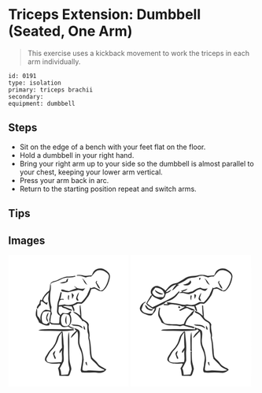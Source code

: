 # Triceps Extension: Dumbbell (Seated, One Arm)
> This exercise uses a kickback movement to work the triceps in each arm individually.

``` 
id: 0191 
type: isolation 
primary: triceps brachii 
secondary:  
equipment: dumbbell 
``` 

## Steps

 - Sit on the edge of a bench with your feet flat on the floor.
 - Hold a dumbbell in your right hand.
 - Bring your right arm up to your side so the dumbbell is almost parallel to your chest, keeping your lower arm vertical.
 - Press your arm back in arc.
 - Return to the starting position repeat and switch arms.

## Tips


## Images

<svg width="184pt" height="200pt" viewBox="0 0 184 200" xmlns="http://www.w3.org/2000/svg">
  <g fill="#FFF">
    <path d="M0 0h184v200H0V0m130.98 23.97c-1.64 1.99-2.47 4.5-3.64 6.76-3.35.04-6.65.77-9.99.79-4.04-.97-8.11-1.91-12.27-1.09-.21.29-.62.89-.83 1.19 4.91-.98 9.4 1.07 13.97 2.44a18.23 18.23 0 0 1 8.29-1.34c3.08-2.94 5.24-6.94 8.98-9.09 4.26-1.36 9.19-.64 12.83 2.01 2.87 1.75 5.99 4.56 5.08 8.32-1.51 6.47-3.68 13.19-8.37 18.1-1.27 1.67-3.54 1.48-5.36 2.03l.08-1.25c-3.05-1.05-5.62-3.09-8.69-4.08-1.72.55-3.44 1.09-5.15 1.68l-.68-1.45c-1.35 4.23-3.54 8.1-5.13 12.23-2.44 3.8-5.24 7.42-8.56 10.49-2.25-.19-4.51-.29-6.76-.33-5.43 3.92-12.4 5.81-18.92 3.57-3 .47-6.01.88-8.99 1.45.12-2.64.72-5.27 2.12-7.53 1.53-1.07 3.51-2.03 5.08-.47.13-.64.25-1.27.37-1.91-1.66.03-3.32.11-4.97.23.7-2.6 1.34-5.23 1.65-7.92.75-.92.07-2.66-1.14-2.48-1.27 4.23-2.1 8.59-3.59 12.76-2.01 5.05-1.43 10.57-2.01 15.87-.4 3.25 1.88 5.81 4.58 7.21-1.43 3.8-.46 7.95-1.6 11.8-4.43-.35-9.32.75-13.19-2 .25-3.04.45-6.1.99-9.1.35-1.71 2.04-3.31 1.08-5.1-1.31-2.83-.75-5.93-.24-8.87-2.5-6.98-2.32-14.58-1.86-21.88.9-4.41 1.12-8.9.49-13.36 1.41-.87 2.66-2.14 4.34-2.45 5.14-.99 9.77-3.56 14.5-5.71 6.2-2.29 13.14-.35 19.24-3.03-.17-.26-.51-.78-.69-1.04-4.25.83-8.58 1.06-12.9 1.28-5.05.87-9.62 3.28-14.26 5.33-3.36 1.54-7.77 1.34-10.12 4.61-1.61 3.56-.71 7.71-2.3 11.32-4.96 3.8-9.45 8.84-11.22 14.94-.57-.31-1.72-.92-2.29-1.22-.61 2-1.13 4.04-1.54 6.09-1.66 1.7-2.95 3.69-3.94 5.84.45.76.9 1.53 1.36 2.29.95-2.43 2.51-4.56 4.74-5.95.31-1.84-1.19-5.35 1.47-5.83 2.91 1.46 4.94 4.37 8.11 5.46.33-1.39.64-2.78.95-4.17-.61.29-1.85.87-2.46 1.16-1.81-1.41-4.89-2.76-3.93-5.59 1.62-4.04 5.17-7.02 8.08-10.17.19 4.13-1.4 8.2-.5 12.31.88 5.08 1.46 10.23 2.96 15.19-2.29-.52-4.61-.89-6.92-1.27-6.92 1.86-9.51 10.3-7.79 16.63-1.12-2.36-2.38-4.69-4.42-6.4-2.04-3.95.11-8.63-1.96-12.5-.44 4.19-2.14 8.59-.53 12.73 1.44 3.01 3.48 5.75 4.44 8.98 4.78 2.27 9.77 5.71 15.33 4.18.4-1.12.8-2.24 1.24-3.35.49.49 1.48 1.48 1.97 1.98 4.45.38 8.94.74 13.4.59 1.04 1.02 2 2.13 3.18 2.99 3.02 1.18 6.27.17 9.33-.24 2.88 1.67 6.18 4.47 9.66 2.72-3.09-.79-5.9-2.29-8.68-3.8 5.2-4.3 4.45-12.56 1.6-17.96.56-1.14 2.22-2.07 1.77-3.49-1.77-1.38-3.1 1.54-4.56 2.16-2.8.2-5.62.36-8.38-.26-1.15 1.04-2.3 2.08-3.45 3.11-1.02-1.65-2.57-3.13-2.89-5.12-.04-2.54.44-5.06.55-7.6 1.4-.11 2.8-.25 4.2-.38 1.21 2.87 4.76 2.23 7 3.74 2.73 1.15 5.62 3.15 8.68 2.39l.86-.43c-4.37-2.77-9.61-4.1-14.48-5.87 4.32-1.42 8.79.3 13.21.11 1.37 2.56 2.16 5.38 3.43 8 2.48-2.75-.45-6.07-1.18-8.97 2.36-1.01 4.67-2.15 7.03-3.19 1.94-.43 3.91.32 5.88.2 4.07-2.31 6.46-6.37 9.24-9.95 3.14-3.34 3.95-8.01 5.46-12.18 2.66-.54 5.65-1.3 8.06.46 2.92 1.58 6.73 3.8 9.99 2.09 6.26-5.29 9.59-13.44 10.62-21.43.41-5.43-4.51-8.98-8.76-11.24-4.88-2.78-11.36-1.49-15.38 2.23M88.29 39.92c-3.2.81-6.56 1.13-9.58 2.55 4.05 1.26 8.29-.18 11.82-2.2.05-1.66.49-3.25.9-4.84-1.86.88-2.96 2.44-3.14 4.49m24.23-4.5c.65.93 1.34 1.83 2.06 2.72.85 3.27 3.04 5.74 6.03 7.26-2.45-3.48-4.14-7.88-8.09-9.98m21.9 3.73c-.43.96-.85 1.93-1.27 2.9 2.49 2.97 2.81 8.13 7.05 9.21-1.22-3.51-3.5-6.47-5.6-9.48.32-.76.63-1.52.95-2.27l-1.13-.36m-34.25 8.03c1.19 1.19 2.5 2.25 3.82 3.3-3.8 1.26-7.46 2.89-11.24 4.22-2.86-.21-5.71-.66-8.31-1.93-1.37-.44-4.19-1.04-3.62 1.32.25.25.75.73 1 .98 3.75.37 7.54 2.24 11.3.95 3.89-1.06 7.91-1.51 11.8-2.6 2.9-.82 5.78.38 8.54 1.17 1.62-1.11 2.82-2.67 3.91-4.28-3.82 1.86-7.99.9-11.91-.05-1.83-.93-3.27-2.53-5.29-3.08m3.43 18.01c-.51 1.92 1.66 5.38 3.67 3.9-.53-1.44-1.23-2.81-1.88-4.19.98-2.67 2-5.36 2.33-8.2-2.23 2.29-3 5.58-4.12 8.49m-6.89-7.71c.18 3.06.44 6.12.7 9.18 1.13-1.78 1.9-3.75 2.63-5.71-.96-1.29-2.02-2.52-3.33-3.47m-5.1 3.32c-.67 2.64-1.3 5.65.85 7.8-.05-2.23 0-4.47.56-6.64-.35-.29-1.06-.87-1.41-1.16m17.4 17.09c.07 4.73.24 9.49 1.01 14.17-3.41-2.67-7.01-5.48-11.45-6.07 2.46 2.34 5.54 3.88 8.04 6.18 2.17 2.41 4.02 5.09 6.33 7.38l-.95.72h2.81c2.04 1.71 5.17 2.85 5.59 5.83.59 4.32-.39 8.86 1.25 13.03 1.16 2.82-.09 5.91.87 8.76 2.44 9.76.81 20.11 3.72 29.76 3.25 3.79 7.32 6.81 10.43 10.75 2.64 3.33 7.07 4.04 10.31 6.56-8.98 2.91-18.5-.71-27.65.83-2.04.03-5.49.85-6.22-1.79.2-5.02 1.5-9.95 1.94-14.95-.51-7.11-1.98-14.24-5.15-20.67-2.96-6.9-.21-14.29-.93-21.42-.55-3.67-4.66-4.75-7.6-5.76-.6 1.84 1.46 2.58 2.49 3.65-3.19 3.37-7.7 6.35-8.35 11.31 3.46-3.24 6.59-6.81 9.79-10.3 2.77 7.12-.36 15.05 2.26 22.22 1.1 4.48 4.02 8.32 4.61 12.94 1.87 7.95-.89 16-1.72 23.9.43 1.36.76 3.7 2.66 3.55 7.57.88 15.21-.56 22.8.41 5.05.84 10.89-.56 13.75-5.12-3.32-1.78-6.7-3.49-9.84-5.58-2.69-1.72-3.94-4.85-6.28-6.95-2.36-2.49-6.05-4.34-6.34-8.17-1.29-9.22-.93-18.7-3.6-27.7 1.88-6.49-2.36-12.97-.62-19.49-1.42-6.31-9.74-6.09-11.58-11.99.22-6.08-.62-12.24-1.47-18.26-.23.57-.68 1.7-.91 2.27m4.24 23.36c.31.31.31.31 0 0m-17.46 3.84c3.64 3.95 9.53 1.75 13.89 4.17 1.35.72 2.7 1.46 4.09 2.12-3.19-7.08-11.92-4.57-17.98-6.29m19.1 2.21c.28 2.23-.71 5.59 2.34 6.25.17-2.39-.61-4.59-2.34-6.25m-68.95 7.34c6.03.76 12.11.38 18.16.45 12.15.39 24.43.86 36.47-.99-.5-.56-1-1.11-1.5-1.66-14.33.58-28.76-.43-43.12.23-3.4.21-7.04-.01-10.01 1.97m29.38 8.83c-2.13 4.56-2.54 9.91-5.84 13.91-2.42 4.48-6.89 7.38-9.18 11.95-1.75 3.36-5.01 6.44-4.3 10.57 3.88 5.98 11.71 4.93 17.85 5.32 1.87.08 4.13-1.22 5.6.48-.95 2.26-2.22 4.38-3.5 6.47 1.3 3.58 1.56 7.38 2.04 11.13 3.61.45 7.25.06 10.87.37 1.46.07 3.59.33 4.38-1.26 1.38-2.99 2.3-6.2 3.07-9.4-.66-5.06-2.97-9.83-2.93-15-.81-13.73.34-27.53-.84-41.23-.66 1.99-1.17 4.04-1.2 6.15-.76 13 .51 26.02.2 39.03-.26 4.12 1.75 7.97 1.8 12.06-.58 2.55-1.49 5-2.36 7.45-3.4.17-6.79.46-10.2.51-.29-3.28-.38-6.68-2.06-9.62 2.1-3.64 3.9-7.46 5.83-11.19.15-3.04.07-6.08-.1-9.11-.48-5.66 1.04-11.33-.03-16.95-.24-6.33-1.01-12.62-1.62-18.9-.29-.06-.89-.18-1.19-.24-2.6 2.01-4.5 4.78-6.29 7.5m42.4 39.47c.37 1.99.82 4.09 2.72 5.18-.25-1.94-.65-3.85-.98-5.77-.43.15-1.3.44-1.74.59z"/>
    <path d="M53.99 86.16c3.53-.64 7.24-1.2 10.59.5-.34 3.42-.86 6.83-1.76 10.16-.7 2.39.98 4.99-.66 7.19l-.35-1.95c-.71.74-2.12 2.21-2.83 2.94-2.57-.42-6.19-.68-7.16-3.62-1.27-5.1-1.49-11 2.17-15.22m7.28 15.59c-.53-2.08-1.47-4.03-2-6.11.02-2.87 2.4-5.28 1.9-8.23-3.43 3.87-5.38 11.3.1 14.34zM83.31 90.11c2.47-1.79 5.7-.13 8.37.37 2 1.36 2.43 4.23 2.75 6.49-.1 3.78.41 9.04-3.93 10.71-3.09 1.07-8.15.61-9.14-3.18-1.42-4.65-1.62-10.63 1.95-14.39m6.07 15.23c-1.21-4.5-.55-9.12-.56-13.7-1.82 4.3-3.62 10.17.56 13.7zM81.64 117.36c-.3 7.79-.24 15.59.38 23.36-1.41 2.7-5 5.17-3.55 8.54 1.18-1.54 2.31-3.13 3.51-4.66-1.08 6.02 1.34 12.34-.91 18.15-7.17-.13-14.62 2.16-21.55-.62-1.23-1.68-1.91-3.99-.76-5.89 2.02-3.16 3.52-6.65 5.68-9.73 5.94-5.68 10.45-13.03 12.3-21.09.78-3.12 3.21-5.43 4.9-8.06M68.4 150.85c.68 2.34 1.56 4.63 2.47 6.89.47-.16 1.41-.47 1.88-.62-.77-2-1.55-4.01-2.62-5.87.62-1.88 1.26-3.74 1.73-5.66-1.73 1.18-4.05 2.82-3.46 5.26z"/>
  </g>
  <g fill="#333">
    <path d="M130.98 23.97c4.02-3.72 10.5-5.01 15.38-2.23 4.25 2.26 9.17 5.81 8.76 11.24-1.03 7.99-4.36 16.14-10.62 21.43-3.26 1.71-7.07-.51-9.99-2.09-2.41-1.76-5.4-1-8.06-.46-1.51 4.17-2.32 8.84-5.46 12.18-2.78 3.58-5.17 7.64-9.24 9.95-1.97.12-3.94-.63-5.88-.2-2.36 1.04-4.67 2.18-7.03 3.19.73 2.9 3.66 6.22 1.18 8.97-1.27-2.62-2.06-5.44-3.43-8-4.42.19-8.89-1.53-13.21-.11 4.87 1.77 10.11 3.1 14.48 5.87l-.86.43c-3.06.76-5.95-1.24-8.68-2.39-2.24-1.51-5.79-.87-7-3.74-1.4.13-2.8.27-4.2.38-.11 2.54-.59 5.06-.55 7.6.32 1.99 1.87 3.47 2.89 5.12 1.15-1.03 2.3-2.07 3.45-3.11 2.76.62 5.58.46 8.38.26 1.46-.62 2.79-3.54 4.56-2.16.45 1.42-1.21 2.35-1.77 3.49 2.85 5.4 3.6 13.66-1.6 17.96 2.78 1.51 5.59 3.01 8.68 3.8-3.48 1.75-6.78-1.05-9.66-2.72-3.06.41-6.31 1.42-9.33.24-1.18-.86-2.14-1.97-3.18-2.99-4.46.15-8.95-.21-13.4-.59-.49-.5-1.48-1.49-1.97-1.98-.44 1.11-.84 2.23-1.24 3.35-5.56 1.53-10.55-1.91-15.33-4.18-.96-3.23-3-5.97-4.44-8.98-1.61-4.14.09-8.54.53-12.73 2.07 3.87-.08 8.55 1.96 12.5 2.04 1.71 3.3 4.04 4.42 6.4-1.72-6.33.87-14.77 7.79-16.63 2.31.38 4.63.75 6.92 1.27-1.5-4.96-2.08-10.11-2.96-15.19-.9-4.11.69-8.18.5-12.31-2.91 3.15-6.46 6.13-8.08 10.17-.96 2.83 2.12 4.18 3.93 5.59.61-.29 1.85-.87 2.46-1.16-.31 1.39-.62 2.78-.95 4.17-3.17-1.09-5.2-4-8.11-5.46-2.66.48-1.16 3.99-1.47 5.83-2.23 1.39-3.79 3.52-4.74 5.95-.46-.76-.91-1.53-1.36-2.29.99-2.15 2.28-4.14 3.94-5.84.41-2.05.93-4.09 1.54-6.09.57.3 1.72.91 2.29 1.22 1.77-6.1 6.26-11.14 11.22-14.94 1.59-3.61.69-7.76 2.3-11.32 2.35-3.27 6.76-3.07 10.12-4.61 4.64-2.05 9.21-4.46 14.26-5.33 4.32-.22 8.65-.45 12.9-1.28.18.26.52.78.69 1.04-6.1 2.68-13.04.74-19.24 3.03-4.73 2.15-9.36 4.72-14.5 5.71-1.68.31-2.93 1.58-4.34 2.45.63 4.46.41 8.95-.49 13.36-.46 7.3-.64 14.9 1.86 21.88-.51 2.94-1.07 6.04.24 8.87.96 1.79-.73 3.39-1.08 5.1-.54 3-.74 6.06-.99 9.1 3.87 2.75 8.76 1.65 13.19 2 1.14-3.85.17-8 1.6-11.8-2.7-1.4-4.98-3.96-4.58-7.21.58-5.3 0-10.82 2.01-15.87 1.49-4.17 2.32-8.53 3.59-12.76 1.21-.18 1.89 1.56 1.14 2.48-.31 2.69-.95 5.32-1.65 7.92 1.65-.12 3.31-.2 4.97-.23-.12.64-.24 1.27-.37 1.91-1.57-1.56-3.55-.6-5.08.47-1.4 2.26-2 4.89-2.12 7.53 2.98-.57 5.99-.98 8.99-1.45 6.52 2.24 13.49.35 18.92-3.57 2.25.04 4.51.14 6.76.33 3.32-3.07 6.12-6.69 8.56-10.49 1.59-4.13 3.78-8 5.13-12.23l.68 1.45c1.71-.59 3.43-1.13 5.15-1.68 3.07.99 5.64 3.03 8.69 4.08l-.08 1.25c1.82-.55 4.09-.36 5.36-2.03 4.69-4.91 6.86-11.63 8.37-18.1.91-3.76-2.21-6.57-5.08-8.32-3.64-2.65-8.57-3.37-12.83-2.01-3.74 2.15-5.9 6.15-8.98 9.09-2.84-.21-5.66.26-8.29 1.34-4.57-1.37-9.06-3.42-13.97-2.44.21-.3.62-.9.83-1.19 4.16-.82 8.23.12 12.27 1.09 3.34-.02 6.64-.75 9.99-.79 1.17-2.26 2-4.77 3.64-6.76M53.99 86.16c-3.66 4.22-3.44 10.12-2.17 15.22.97 2.94 4.59 3.2 7.16 3.62.71-.73 2.12-2.2 2.83-2.94l.35 1.95c1.64-2.2-.04-4.8.66-7.19.9-3.33 1.42-6.74 1.76-10.16-3.35-1.7-7.06-1.14-10.59-.5m29.32 3.95c-3.57 3.76-3.37 9.74-1.95 14.39.99 3.79 6.05 4.25 9.14 3.18 4.34-1.67 3.83-6.93 3.93-10.71-.32-2.26-.75-5.13-2.75-6.49-2.67-.5-5.9-2.16-8.37-.37z"/>
    <path d="M88.29 39.92c.18-2.05 1.28-3.61 3.14-4.49-.41 1.59-.85 3.18-.9 4.84-3.53 2.02-7.77 3.46-11.82 2.2 3.02-1.42 6.38-1.74 9.58-2.55zM112.52 35.42c3.95 2.1 5.64 6.5 8.09 9.98-2.99-1.52-5.18-3.99-6.03-7.26-.72-.89-1.41-1.79-2.06-2.72zM134.42 39.15l1.13.36c-.32.75-.63 1.51-.95 2.27 2.1 3.01 4.38 5.97 5.6 9.48-4.24-1.08-4.56-6.24-7.05-9.21.42-.97.84-1.94 1.27-2.9zM100.17 47.18c2.02.55 3.46 2.15 5.29 3.08 3.92.95 8.09 1.91 11.91.05-1.09 1.61-2.29 3.17-3.91 4.28-2.76-.79-5.64-1.99-8.54-1.17-3.89 1.09-7.91 1.54-11.8 2.6-3.76 1.29-7.55-.58-11.3-.95-.25-.25-.75-.73-1-.98-.57-2.36 2.25-1.76 3.62-1.32 2.6 1.27 5.45 1.72 8.31 1.93 3.78-1.33 7.44-2.96 11.24-4.22-1.32-1.05-2.63-2.11-3.82-3.3zM103.6 65.19c1.12-2.91 1.89-6.2 4.12-8.49-.33 2.84-1.35 5.53-2.33 8.2.65 1.38 1.35 2.75 1.88 4.19-2.01 1.48-4.18-1.98-3.67-3.9zM96.71 57.48c1.31.95 2.37 2.18 3.33 3.47-.73 1.96-1.5 3.93-2.63 5.71-.26-3.06-.52-6.12-.7-9.18zM91.61 60.8c.35.29 1.06.87 1.41 1.16-.56 2.17-.61 4.41-.56 6.64-2.15-2.15-1.52-5.16-.85-7.8zM109.01 77.89c.23-.57.68-1.7.91-2.27.85 6.02 1.69 12.18 1.47 18.26 1.84 5.9 10.16 5.68 11.58 11.99-1.74 6.52 2.5 13 .62 19.49 2.67 9 2.31 18.48 3.6 27.7.29 3.83 3.98 5.68 6.34 8.17 2.34 2.1 3.59 5.23 6.28 6.95 3.14 2.09 6.52 3.8 9.84 5.58-2.86 4.56-8.7 5.96-13.75 5.12-7.59-.97-15.23.47-22.8-.41-1.9.15-2.23-2.19-2.66-3.55.83-7.9 3.59-15.95 1.72-23.9-.59-4.62-3.51-8.46-4.61-12.94-2.62-7.17.51-15.1-2.26-22.22-3.2 3.49-6.33 7.06-9.79 10.3.65-4.96 5.16-7.94 8.35-11.31-1.03-1.07-3.09-1.81-2.49-3.65 2.94 1.01 7.05 2.09 7.6 5.76.72 7.13-2.03 14.52.93 21.42 3.17 6.43 4.64 13.56 5.15 20.67-.44 5-1.74 9.93-1.94 14.95.73 2.64 4.18 1.82 6.22 1.79 9.15-1.54 18.67 2.08 27.65-.83-3.24-2.52-7.67-3.23-10.31-6.56-3.11-3.94-7.18-6.96-10.43-10.75-2.91-9.65-1.28-20-3.72-29.76-.96-2.85.29-5.94-.87-8.76-1.64-4.17-.66-8.71-1.25-13.03-.42-2.98-3.55-4.12-5.59-5.83h-2.81l.95-.72c-2.31-2.29-4.16-4.97-6.33-7.38-2.5-2.3-5.58-3.84-8.04-6.18 4.44.59 8.04 3.4 11.45 6.07-.77-4.68-.94-9.44-1.01-14.17zM61.27 101.75c-5.48-3.04-3.53-10.47-.1-14.34.5 2.95-1.88 5.36-1.9 8.23.53 2.08 1.47 4.03 2 6.11zM89.38 105.34c-4.18-3.53-2.38-9.4-.56-13.7.01 4.58-.65 9.2.56 13.7zM113.25 101.25c.31.31.31.31 0 0z"/>
    <path d="M95.79 105.09c6.06 1.72 14.79-.79 17.98 6.29-1.39-.66-2.74-1.4-4.09-2.12-4.36-2.42-10.25-.22-13.89-4.17zM114.89 107.3c1.73 1.66 2.51 3.86 2.34 6.25-3.05-.66-2.06-4.02-2.34-6.25zM45.94 114.64c2.97-1.98 6.61-1.76 10.01-1.97 14.36-.66 28.79.35 43.12-.23.5.55 1 1.1 1.5 1.66-12.04 1.85-24.32 1.38-36.47.99-6.05-.07-12.13.31-18.16-.45zM75.32 123.47c1.79-2.72 3.69-5.49 6.29-7.5.3.06.9.18 1.19.24.61 6.28 1.38 12.57 1.62 18.9 1.07 5.62-.45 11.29.03 16.95.17 3.03.25 6.07.1 9.11-1.93 3.73-3.73 7.55-5.83 11.19 1.68 2.94 1.77 6.34 2.06 9.62 3.41-.05 6.8-.34 10.2-.51.87-2.45 1.78-4.9 2.36-7.45-.05-4.09-2.06-7.94-1.8-12.06.31-13.01-.96-26.03-.2-39.03.03-2.11.54-4.16 1.2-6.15 1.18 13.7.03 27.5.84 41.23-.04 5.17 2.27 9.94 2.93 15-.77 3.2-1.69 6.41-3.07 9.4-.79 1.59-2.92 1.33-4.38 1.26-3.62-.31-7.26.08-10.87-.37-.48-3.75-.74-7.55-2.04-11.13 1.28-2.09 2.55-4.21 3.5-6.47-1.47-1.7-3.73-.4-5.6-.48-6.14-.39-13.97.66-17.85-5.32-.71-4.13 2.55-7.21 4.3-10.57 2.29-4.57 6.76-7.47 9.18-11.95 3.3-4 3.71-9.35 5.84-13.91m6.32-6.11c-1.69 2.63-4.12 4.94-4.9 8.06-1.85 8.06-6.36 15.41-12.3 21.09-2.16 3.08-3.66 6.57-5.68 9.73-1.15 1.9-.47 4.21.76 5.89 6.93 2.78 14.38.49 21.55.62 2.25-5.81-.17-12.13.91-18.15-1.2 1.53-2.33 3.12-3.51 4.66-1.45-3.37 2.14-5.84 3.55-8.54-.62-7.77-.68-15.57-.38-23.36z"/>
    <path d="M68.4 150.85c-.59-2.44 1.73-4.08 3.46-5.26-.47 1.92-1.11 3.78-1.73 5.66 1.07 1.86 1.85 3.87 2.62 5.87-.47.15-1.41.46-1.88.62-.91-2.26-1.79-4.55-2.47-6.89zM117.72 162.94c.44-.15 1.31-.44 1.74-.59.33 1.92.73 3.83.98 5.77-1.9-1.09-2.35-3.19-2.72-5.18z"/>
  </g>
</svg>

<svg width="184pt" height="200pt" viewBox="0 0 184 200" xmlns="http://www.w3.org/2000/svg">
  <g fill="#FFF">
    <path d="M0 0h184v200H0V0m130.98 23.96c-1.65 1.99-2.47 4.5-3.63 6.77-3.32.11-6.61.52-9.9.93-4.51-1.43-9.31-2.12-13.99-1.08-6.65 1.9-14.27.3-20.27 4.38-3.56 2.72-7.58 4.69-11.5 6.81-2.65 1.31-5.83.9-8.39 2.45-4.36 2.13-7.05 6.31-10.24 9.78-3.15-3.14-7.09-5.37-11.25-6.87-6.79-2.06-13.96 6.4-10.29 12.65l.85-.19-1.23 2.34-.57-.4c-2.04 4.27-5.18 7.96-6.81 12.42 2.48 3.51 6.61 5.36 10.04 7.81l3.18-.6c-1.15 2.65-2.33 5.3-3.88 7.74-2.9.52-5.85.44-8.7-.33a10.35 10.35 0 0 1-7.92-5.56c.54-3.3 2.04-6.34 3.33-9.39 1.32-.82 2.63-1.68 3.81-2.7-5 .7-8.79 5.19-9.72 9.97.03 4.86 4.68 8.04 8.95 9.18 3.32 1.26 8.13 3.33 10.8-.16 2.24-2.87 5.67-5.8 4.93-9.85 4.61-3.5 10.91-4.18 14.81-8.62 4.42-1.76 9.14-3.11 12.93-6.11 2.91-2.08 5.04-5.04 7.16-7.88 2.2.33 4.41.08 6.61.19 2.96.51 5.8 1.98 8.84 1.79 2.36-.7 4.8-1.28 7.03-2.34 3.25-2.25 6.33-5.27 10.6-5.12 1.99 1.19 4.18 2.06 6.48 2.45 2.2-.27 3.1-2.55 4.35-4.06-3.58 1.54-7.7 1.47-10.98-.79-4.52.55-8.52 2.9-12.06 5.63-2.15.45-4.23 1.16-6.36 1.65-2.76.04-5.49-.49-8.22-.78.04-.3.12-.91.17-1.21 2.64-.45 5.25-1.42 6.83-3.73-3.45 1.21-6.93 2.29-10.44 3.31l2.76.7c-1.62.78-3.3 1.44-4.98 2.09.01-.71.04-2.13.05-2.83-2.45 2.73-5.09 5.29-7.69 7.88-3.02 2.2-6.38 3.89-9.68 5.62-8.02 3.54-15.56 8.06-23.66 11.42-2.67-1.82-5.33-3.68-7.87-5.69 1.76-4.55 5.81-7.66 7.45-12.33 3.45 3.71 8.55 5.2 13.2 6.87 2.29-1.29 5.15-2.34 6.14-5.03 1.06-1.53.7-3.85 2.05-5.1 3.46-.26 6.18-2.65 7.91-5.5-2.44.99-4.4 3-6.98 3.64-.32-.13-.97-.4-1.3-.53 4.49-4.67 9.29-9.42 15.84-10.93-2.46 2.85-4.79 5.84-6.56 9.17 4.48-1.93 6.66-6.72 11.01-8.87-1.06-.12-2.11-.25-3.16-.37 4.89-2.09 9.9-4.08 14.19-7.29 4.57-3.52 10.7-2.33 15.89-4.1 3.19-1.03 6.6-2.53 10-1.54 2.4.77 4.75 1.69 7.19 2.35 2.68-1.06 5.54-1.55 8.42-1.36 2.87-2.86 5.06-6.47 8.42-8.81 5.29-2.27 11.52-.3 15.65 3.45 2.45 1.63 3.44 4.79 2.6 7.58-1.65 6.11-3.69 12.48-8.19 17.13-1.28 1.65-3.55 1.49-5.37 2.05.04-.31.1-.93.14-1.24-3.05-1.07-5.64-3.07-8.7-4.12-1.65.52-3.3 1.03-4.93 1.6l-.97-1.17c-1.41 4.12-3.51 7.95-5.09 12-2.46 3.84-5.25 7.53-8.68 10.55-2.18-.2-4.39-.49-6.57-.22-3.16 1.47-6.1 3.63-9.63 4.13-3.14.63-6.32-.01-9.41-.61-4.64 1.27-9.21-.26-13.75-1.15-4.29-1.12-8.82-.73-13.08-1.88-1.29 0-2.69-.56-3.89.16.09 1.06 1.01 1.73 1.55 2.56-2.03.01-4.05-.19-6.07-.42l-.15 1.91c2.33.04 4.66.06 6.99.02 3.13-2.42 7.21-1.28 10.77-.79 3.46.69 7.15.79 10.22 2.72 1.42.02 2.85.08 4.28.16-2.67 2.39-6.2 3.38-9.09 5.44.91.32 1.86 1.28 2.86.58 3.22-1.09 6.04-3.43 9.47-3.82 3.52 1.49 7.09 4.47 11.12 3.49l.96-.38c-4.59-2.52-9.67-4.14-14.65-5.76 4.41-1.55 8.96.46 13.48.02.86 2.4 1.56 4.89 2.83 7.12l1.58.01c-.16-2.83-1.42-5.43-2.41-8.04 2.38-1.01 4.69-2.15 7.05-3.18 1.97-.44 3.96.34 5.94.18 3.98-2.35 6.4-6.32 9.14-9.89 3.14-3.38 4-8.05 5.52-12.26 2.63-.5 5.6-1.25 7.99.48 2.94 1.57 6.78 3.86 10.03 2.09 6.25-5.31 9.61-13.44 10.61-21.44.41-5.24-4.2-8.71-8.26-10.98-4.95-3.04-11.72-1.9-15.88 1.98m-26.47 13.59c1.47.42 2.48-2.01 1.6-3.05-1.41-.38-2.32 2.04-1.6 3.05m7.99-2.2c.66.96 1.36 1.9 2.09 2.82.83 3.32 3.11 5.75 6.11 7.29-2.5-3.52-4.26-7.9-8.2-10.11m-21.66 2.97c-1.79 4.65-6.59 6.13-11.12 6.47 4.08 2.71 11.3 1.49 12.61-3.76-.45-.93-.95-1.83-1.49-2.71m43.6.79c-.43.97-.86 1.95-1.29 2.92 2.46 2.89 2.74 8.1 6.86 9.14-.9-3.58-3.43-6.39-5.41-9.4l.96-2.22-1.12-.44m-30.91 26.73c-.12 2.36 2.06 3.41 3.9 4.17-.56-1.77-1.27-3.48-2.02-5.18.92-2.49 1.86-5 2.15-7.67-1.82 2.6-3.54 5.51-4.03 8.68m-6.64-6.45c.18 2.47.27 4.95.62 7.41.82-2.04 2.95-4.45 1.78-6.7-.79-.27-1.59-.51-2.4-.71m-5.32 1.47c-.76 2.68-.98 5.55.72 7.92.15-2.3.25-4.62.73-6.88-.36-.26-1.09-.78-1.45-1.04M22.02 75.95c.19 2.77 1.75 5.47 4.21 6.82 2.49 1.53 6.23 2.95 7.86-.46-1.86-.03-3.83.22-5.55-.67-2.93-.98-3.54-4.82-6.52-5.69m86.87.39c.29 5.24.21 10.52 1.13 15.71-3.71-2.57-7.46-5.98-11.86-6.91-.18.3-.55.92-.73 1.23 1.86 1.82 4.51 2.34 6.63 3.77 3.71 2.19 5.45 6.39 8.7 9.1 2.4 2.18 6.51 2.81 7.5 6.29.86 4.5-.37 9.28 1.39 13.65 1.12 2.89-.1 6.05.9 8.97 2.39 9.7.76 19.99 3.7 29.56 3.27 3.73 7.28 6.77 10.39 10.68 2.66 3.32 7.07 4.08 10.34 6.56-8.09 2.63-16.68-.09-24.97.54-2.49.2-5.07.8-7.53.13-1.96-.62-1.36-2.91-1.19-4.45.64-3.7 1.04-7.43 1.73-11.12-.11-5.77-1.29-11.51-3.11-16.99-1.17-3.01-2.86-5.87-3.14-9.15-1.26-5.92 1.37-11.93-.05-17.82-1.82-4.64-7.82-4.04-11.45-6.36.43 1.06.83 2.13 1.26 3.19-4.91-.15-9.82-.64-14.74-.33-11.25-.02-22.52-.56-33.74.48-1.5.17-2.83.94-4.18 1.55 6.34.85 12.74.33 19.11.49 11.51.43 23.13.72 34.56-.85.46-.37 1.4-1.12 1.87-1.49.83.65 1.66 1.3 2.49 1.96-3.21 3.44-7.66 6.45-8.49 11.41 3.57-3.14 6.64-6.8 9.89-10.26 2.69 6.91-.24 14.59 2.06 21.6 1.33 5.3 4.78 9.89 5.12 15.46 1.19 4.39-.44 8.77-.65 13.16-.08 4.06-2.95 8.47.01 12.13 5.32 1.21 10.76.17 16.14.31 4.03-.06 8.05.5 12.08.51 3.72-.02 6.94-2.17 9.51-4.67-.76-.75-1.52-1.49-2.29-2.22-4.31-1.8-8.8-4.03-11.33-8.15-2.14-3.15-5.56-5.11-7.86-8.1-1.93-4.71-1.25-9.97-2.04-14.92-.34-5.27-.98-10.53-2.44-15.62 1.84-6.52-2.35-13.03-.65-19.59-1.49-6.18-9.62-6.04-11.55-11.81.52-5.64-1.13-11.21-.89-16.87-.4-.19-1.22-.57-1.63-.76m-35.76 1.72c-1.57 1.04.33 3.35 1.72 2.23 1.59-1-.34-3.42-1.72-2.23m-29.7 2.01c-.69 4.23-2.28 8.62-1.02 12.9 1.37 3.27 3.63 6.12 4.69 9.55 2.93 1.44 5.83 3.02 8.93 4.06 5.73 1.16 11.66.13 17.39 1.33 2.28.7 4.42-.45 6.6-.95 5.34 2.22 11.16 2.71 16.65 4.51.05-.77.53-2.03-.54-2.32-4.2-1.39-8.55-2.17-12.84-3.2 1.19-6.18 5.11-11.89 10.6-14.97 1.33-2.36 2.46-4.82 3.73-7.21-4.32 1.57-5.96 5.88-9.26 8.63-3.41 3.37-5.9 7.53-7.24 12.14-2.67.36-5.26 1.68-8 1.11-4.22-.78-8.53-.1-12.76-.69-3.18-.19-6.76.02-9.43-2.01-2.27-2.58-3.18-6-5.03-8.85-2.84-3.9-2.04-9.14-1-13.52-.36-.13-1.1-.39-1.47-.51M113.35 101c.35.33.35.33 0 0m-17.14 4.45c3.45 3.37 8.67 1.63 12.77 3.47 1.64.8 3.2 1.73 4.85 2.49-3.13-6.84-11.58-4.97-17.62-5.96m18.67 1.77c.25 2.31-.65 5.59 2.36 6.45.15-2.45-.59-4.74-2.36-6.45m-37.06 12.69c-4.71 4.87-4.09 12.4-8.38 17.52-2.42 4.46-6.88 7.35-9.16 11.9-1.75 3.36-4.99 6.44-4.28 10.57 3.69 5.79 11.19 4.94 17.11 5.34 2.1.25 4.61-1.31 6.32.43-.93 2.28-2.19 4.4-3.48 6.49 1.28 3.59 1.56 7.4 2.05 11.15 3.31.42 6.64.09 9.96.32 1.64.05 3.48.42 4.91-.61 1.73-3.1 2.58-6.61 3.44-10.03-.59-4.74-2.73-9.2-2.88-14.02-.16-3.98-.55-7.98-.13-11.97-.48-.1-1.45-.31-1.94-.41.14 5.13.24 10.27.17 15.41-.24 4.11 1.75 7.94 1.79 12.02-.56 2.55-1.49 4.99-2.34 7.45-3.4.16-6.79.45-10.19.51-.3-3.28-.4-6.68-2.06-9.63 2.09-3.67 3.93-7.48 5.84-11.24.33-4.71-.39-9.41-.12-14.12.99-10.28-.85-20.56-1.63-30.8-2.27-.85-3.55 2.42-5 3.72m13.3 24.14c-.41 1.55 1.1 2.18 2.15 2.84-.69-10.04.48-20.16-.78-30.16-2.51 8.87-.92 18.24-1.37 27.32m26.57 18.92c.4 2.02.98 4.04 2.72 5.31-.22-2-.61-3.98-.94-5.96-.44.16-1.33.49-1.78.65z"/>
    <path d="M37.47 49.43c5.53.08 12.3 2.6 13.53 8.65 1.1 2.07-.4 4.05-1.4 5.79-5.5.34-12.27.54-15.54-4.84-3.17-3.47 1.81-6.65 3.41-9.6m-.7 3.38c.71 1.64 1.27 3.54 2.99 4.42 2.83 1.84 6.75 4 9.85 1.63-4.78-.92-8.99-3.15-12.84-6.05zM76.57 126.1c.66-3.4 3.2-5.92 5.05-8.71-.22 7.24-.3 14.51.34 21.73.57 3.68-5.74 6.39-3.18 9.81 1.1-1.43 2.11-2.92 3.21-4.35-1.01 6.01 1.14 12.25-.83 18.13-7.01-.06-14.19 2.02-21.04-.33-2.29-1.41-2.5-4.95-.88-6.99 1.87-2.88 3.2-6.08 5.2-8.87 5.77-5.53 10.21-12.61 12.13-20.42m-8.18 24.73c.69 2.34 1.55 4.63 2.45 6.91.47-.16 1.43-.49 1.91-.65-.75-1.97-1.52-3.95-2.61-5.76.61-1.97 1.26-3.92 1.68-5.93-1.58 1.41-4.03 2.95-3.43 5.43z"/>
  </g>
  <g fill="#333">
    <path d="M130.98 23.96c4.16-3.88 10.93-5.02 15.88-1.98 4.06 2.27 8.67 5.74 8.26 10.98-1 8-4.36 16.13-10.61 21.44-3.25 1.77-7.09-.52-10.03-2.09-2.39-1.73-5.36-.98-7.99-.48-1.52 4.21-2.38 8.88-5.52 12.26-2.74 3.57-5.16 7.54-9.14 9.89-1.98.16-3.97-.62-5.94-.18-2.36 1.03-4.67 2.17-7.05 3.18.99 2.61 2.25 5.21 2.41 8.04l-1.58-.01c-1.27-2.23-1.97-4.72-2.83-7.12-4.52.44-9.07-1.57-13.48-.02 4.98 1.62 10.06 3.24 14.65 5.76l-.96.38c-4.03.98-7.6-2-11.12-3.49-3.43.39-6.25 2.73-9.47 3.82-1 .7-1.95-.26-2.86-.58 2.89-2.06 6.42-3.05 9.09-5.44-1.43-.08-2.86-.14-4.28-.16-3.07-1.93-6.76-2.03-10.22-2.72-3.56-.49-7.64-1.63-10.77.79-2.33.04-4.66.02-6.99-.02l.15-1.91c2.02.23 4.04.43 6.07.42-.54-.83-1.46-1.5-1.55-2.56 1.2-.72 2.6-.16 3.89-.16 4.26 1.15 8.79.76 13.08 1.88 4.54.89 9.11 2.42 13.75 1.15 3.09.6 6.27 1.24 9.41.61 3.53-.5 6.47-2.66 9.63-4.13 2.18-.27 4.39.02 6.57.22 3.43-3.02 6.22-6.71 8.68-10.55 1.58-4.05 3.68-7.88 5.09-12l.97 1.17c1.63-.57 3.28-1.08 4.93-1.6 3.06 1.05 5.65 3.05 8.7 4.12-.04.31-.1.93-.14 1.24 1.82-.56 4.09-.4 5.37-2.05 4.5-4.65 6.54-11.02 8.19-17.13.84-2.79-.15-5.95-2.6-7.58-4.13-3.75-10.36-5.72-15.65-3.45-3.36 2.34-5.55 5.95-8.42 8.81-2.88-.19-5.74.3-8.42 1.36-2.44-.66-4.79-1.58-7.19-2.35-3.4-.99-6.81.51-10 1.54-5.19 1.77-11.32.58-15.89 4.1-4.29 3.21-9.3 5.2-14.19 7.29 1.05.12 2.1.25 3.16.37-4.35 2.15-6.53 6.94-11.01 8.87 1.77-3.33 4.1-6.32 6.56-9.17-6.55 1.51-11.35 6.26-15.84 10.93.33.13.98.4 1.3.53 2.58-.64 4.54-2.65 6.98-3.64-1.73 2.85-4.45 5.24-7.91 5.5-1.35 1.25-.99 3.57-2.05 5.1-.99 2.69-3.85 3.74-6.14 5.03-4.65-1.67-9.75-3.16-13.2-6.87-1.64 4.67-5.69 7.78-7.45 12.33 2.54 2.01 5.2 3.87 7.87 5.69 8.1-3.36 15.64-7.88 23.66-11.42 3.3-1.73 6.66-3.42 9.68-5.62 2.6-2.59 5.24-5.15 7.69-7.88-.01.7-.04 2.12-.05 2.83 1.68-.65 3.36-1.31 4.98-2.09l-2.76-.7c3.51-1.02 6.99-2.1 10.44-3.31-1.58 2.31-4.19 3.28-6.83 3.73-.05.3-.13.91-.17 1.21 2.73.29 5.46.82 8.22.78 2.13-.49 4.21-1.2 6.36-1.65 3.54-2.73 7.54-5.08 12.06-5.63 3.28 2.26 7.4 2.33 10.98.79-1.25 1.51-2.15 3.79-4.35 4.06-2.3-.39-4.49-1.26-6.48-2.45-4.27-.15-7.35 2.87-10.6 5.12-2.23 1.06-4.67 1.64-7.03 2.34-3.04.19-5.88-1.28-8.84-1.79-2.2-.11-4.41.14-6.61-.19-2.12 2.84-4.25 5.8-7.16 7.88-3.79 3-8.51 4.35-12.93 6.11-3.9 4.44-10.2 5.12-14.81 8.62.74 4.05-2.69 6.98-4.93 9.85-2.67 3.49-7.48 1.42-10.8.16-4.27-1.14-8.92-4.32-8.95-9.18.93-4.78 4.72-9.27 9.72-9.97-1.18 1.02-2.49 1.88-3.81 2.7-1.29 3.05-2.79 6.09-3.33 9.39a10.35 10.35 0 0 0 7.92 5.56c2.85.77 5.8.85 8.7.33 1.55-2.44 2.73-5.09 3.88-7.74l-3.18.6c-3.43-2.45-7.56-4.3-10.04-7.81 1.63-4.46 4.77-8.15 6.81-12.42l.57.4 1.23-2.34-.85.19c-3.67-6.25 3.5-14.71 10.29-12.65 4.16 1.5 8.1 3.73 11.25 6.87 3.19-3.47 5.88-7.65 10.24-9.78 2.56-1.55 5.74-1.14 8.39-2.45 3.92-2.12 7.94-4.09 11.5-6.81 6-4.08 13.62-2.48 20.27-4.38 4.68-1.04 9.48-.35 13.99 1.08 3.29-.41 6.58-.82 9.9-.93 1.16-2.27 1.98-4.78 3.63-6.77M37.47 49.43c-1.6 2.95-6.58 6.13-3.41 9.6 3.27 5.38 10.04 5.18 15.54 4.84 1-1.74 2.5-3.72 1.4-5.79-1.23-6.05-8-8.57-13.53-8.65z"/>
    <path d="M104.51 37.55c-.72-1.01.19-3.43 1.6-3.05.88 1.04-.13 3.47-1.6 3.05zM112.5 35.35c3.94 2.21 5.7 6.59 8.2 10.11-3-1.54-5.28-3.97-6.11-7.29-.73-.92-1.43-1.86-2.09-2.82zM90.84 38.32c.54.88 1.04 1.78 1.49 2.71-1.31 5.25-8.53 6.47-12.61 3.76 4.53-.34 9.33-1.82 11.12-6.47zM134.44 39.11l1.12.44-.96 2.22c1.98 3.01 4.51 5.82 5.41 9.4-4.12-1.04-4.4-6.25-6.86-9.14.43-.97.86-1.95 1.29-2.92zM36.77 52.81c3.85 2.9 8.06 5.13 12.84 6.05-3.1 2.37-7.02.21-9.85-1.63-1.72-.88-2.28-2.78-2.99-4.42zM103.53 65.84c.49-3.17 2.21-6.08 4.03-8.68-.29 2.67-1.23 5.18-2.15 7.67.75 1.7 1.46 3.41 2.02 5.18-1.84-.76-4.02-1.81-3.9-4.17zM96.89 59.39c.81.2 1.61.44 2.4.71 1.17 2.25-.96 4.66-1.78 6.7-.35-2.46-.44-4.94-.62-7.41zM91.57 60.86c.36.26 1.09.78 1.45 1.04-.48 2.26-.58 4.58-.73 6.88-1.7-2.37-1.48-5.24-.72-7.92zM22.02 75.95c2.98.87 3.59 4.71 6.52 5.69 1.72.89 3.69.64 5.55.67-1.63 3.41-5.37 1.99-7.86.46-2.46-1.35-4.02-4.05-4.21-6.82zM108.89 76.34c.41.19 1.23.57 1.63.76-.24 5.66 1.41 11.23.89 16.87 1.93 5.77 10.06 5.63 11.55 11.81-1.7 6.56 2.49 13.07.65 19.59 1.46 5.09 2.1 10.35 2.44 15.62.79 4.95.11 10.21 2.04 14.92 2.3 2.99 5.72 4.95 7.86 8.1 2.53 4.12 7.02 6.35 11.33 8.15.77.73 1.53 1.47 2.29 2.22-2.57 2.5-5.79 4.65-9.51 4.67-4.03-.01-8.05-.57-12.08-.51-5.38-.14-10.82.9-16.14-.31-2.96-3.66-.09-8.07-.01-12.13.21-4.39 1.84-8.77.65-13.16-.34-5.57-3.79-10.16-5.12-15.46-2.3-7.01.63-14.69-2.06-21.6-3.25 3.46-6.32 7.12-9.89 10.26.83-4.96 5.28-7.97 8.49-11.41-.83-.66-1.66-1.31-2.49-1.96-.47.37-1.41 1.12-1.87 1.49-11.43 1.57-23.05 1.28-34.56.85-6.37-.16-12.77.36-19.11-.49 1.35-.61 2.68-1.38 4.18-1.55 11.22-1.04 22.49-.5 33.74-.48 4.92-.31 9.83.18 14.74.33-.43-1.06-.83-2.13-1.26-3.19 3.63 2.32 9.63 1.72 11.45 6.36 1.42 5.89-1.21 11.9.05 17.82.28 3.28 1.97 6.14 3.14 9.15 1.82 5.48 3 11.22 3.11 16.99-.69 3.69-1.09 7.42-1.73 11.12-.17 1.54-.77 3.83 1.19 4.45 2.46.67 5.04.07 7.53-.13 8.29-.63 16.88 2.09 24.97-.54-3.27-2.48-7.68-3.24-10.34-6.56-3.11-3.91-7.12-6.95-10.39-10.68-2.94-9.57-1.31-19.86-3.7-29.56-1-2.92.22-6.08-.9-8.97-1.76-4.37-.53-9.15-1.39-13.65-.99-3.48-5.1-4.11-7.5-6.29-3.25-2.71-4.99-6.91-8.7-9.1-2.12-1.43-4.77-1.95-6.63-3.77.18-.31.55-.93.73-1.23 4.4.93 8.15 4.34 11.86 6.91-.92-5.19-.84-10.47-1.13-15.71zM73.13 78.06c1.38-1.19 3.31 1.23 1.72 2.23-1.39 1.12-3.29-1.19-1.72-2.23z"/>
    <path d="M43.43 80.07c.37.12 1.11.38 1.47.51-1.04 4.38-1.84 9.62 1 13.52 1.85 2.85 2.76 6.27 5.03 8.85 2.67 2.03 6.25 1.82 9.43 2.01 4.23.59 8.54-.09 12.76.69 2.74.57 5.33-.75 8-1.11 1.34-4.61 3.83-8.77 7.24-12.14 3.3-2.75 4.94-7.06 9.26-8.63-1.27 2.39-2.4 4.85-3.73 7.21-5.49 3.08-9.41 8.79-10.6 14.97 4.29 1.03 8.64 1.81 12.84 3.2 1.07.29.59 1.55.54 2.32-5.49-1.8-11.31-2.29-16.65-4.51-2.18.5-4.32 1.65-6.6.95-5.73-1.2-11.66-.17-17.39-1.33-3.1-1.04-6-2.62-8.93-4.06-1.06-3.43-3.32-6.28-4.69-9.55-1.26-4.28.33-8.67 1.02-12.9zM113.35 101c.35.33.35.33 0 0z"/>
    <path d="M96.21 105.45c6.04.99 14.49-.88 17.62 5.96-1.65-.76-3.21-1.69-4.85-2.49-4.1-1.84-9.32-.1-12.77-3.47zM114.88 107.22c1.77 1.71 2.51 4 2.36 6.45-3.01-.86-2.11-4.14-2.36-6.45zM77.82 119.91c1.45-1.3 2.73-4.57 5-3.72.78 10.24 2.62 20.52 1.63 30.8-.27 4.71.45 9.41.12 14.12-1.91 3.76-3.75 7.57-5.84 11.24 1.66 2.95 1.76 6.35 2.06 9.63 3.4-.06 6.79-.35 10.19-.51.85-2.46 1.78-4.9 2.34-7.45-.04-4.08-2.03-7.91-1.79-12.02.07-5.14-.03-10.28-.17-15.41.49.1 1.46.31 1.94.41-.42 3.99-.03 7.99.13 11.97.15 4.82 2.29 9.28 2.88 14.02-.86 3.42-1.71 6.93-3.44 10.03-1.43 1.03-3.27.66-4.91.61-3.32-.23-6.65.1-9.96-.32-.49-3.75-.77-7.56-2.05-11.15 1.29-2.09 2.55-4.21 3.48-6.49-1.71-1.74-4.22-.18-6.32-.43-5.92-.4-13.42.45-17.11-5.34-.71-4.13 2.53-7.21 4.28-10.57 2.28-4.55 6.74-7.44 9.16-11.9 4.29-5.12 3.67-12.65 8.38-17.52m-1.25 6.19c-1.92 7.81-6.36 14.89-12.13 20.42-2 2.79-3.33 5.99-5.2 8.87-1.62 2.04-1.41 5.58.88 6.99 6.85 2.35 14.03.27 21.04.33 1.97-5.88-.18-12.12.83-18.13-1.1 1.43-2.11 2.92-3.21 4.35-2.56-3.42 3.75-6.13 3.18-9.81-.64-7.22-.56-14.49-.34-21.73-1.85 2.79-4.39 5.31-5.05 8.71z"/>
    <path d="M91.12 144.05c.45-9.08-1.14-18.45 1.37-27.32 1.26 10 .09 20.12.78 30.16-1.05-.66-2.56-1.29-2.15-2.84zM68.39 150.83c-.6-2.48 1.85-4.02 3.43-5.43-.42 2.01-1.07 3.96-1.68 5.93 1.09 1.81 1.86 3.79 2.61 5.76-.48.16-1.44.49-1.91.65-.9-2.28-1.76-4.57-2.45-6.91zM117.69 162.97c.45-.16 1.34-.49 1.78-.65.33 1.98.72 3.96.94 5.96-1.74-1.27-2.32-3.29-2.72-5.31z"/>
  </g>
</svg>
